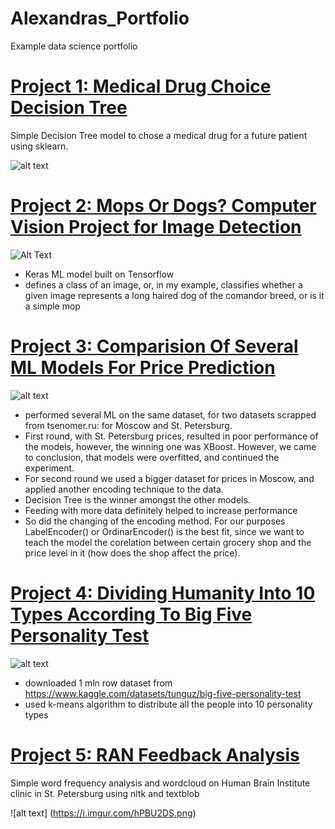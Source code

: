 # Alexandras_Portfolio
Example data science portfolio

# [Project 1: Medical Drug Choice Decision Tree](https://github.com/alexandra-petra/Medical-Drug-Choice-Decision-Tree) 

Simple Decision Tree model to chose a medical drug for a future patient using sklearn.

![alt text](https://i.imgur.com/nbk6bp5.png)



# [Project 2: Mops Or Dogs? Computer Vision Project for Image Detection](https://github.com/alexandra-petra/mops-or-dogs)

![Alt Text](https://imgur.com/maJC8ma.gif)

- Keras ML model built on Tensorflow
- defines a class of an image, or, in my example, classifies whether a given image represents a long haired dog of the comandor breed, or is it a simple mop



# [Project 3: Comparision Of Several ML Models For Price Prediction](https://github.com/alexandra-petra/Price-Prediction-Model-Comparision)

![alt text](https://images.unsplash.com/file-1636585210491-f28ca34ea8ecimage)

- performed several ML on the same dataset, for two datasets  scrapped from tsenomer.ru: for Moscow and St. Petersburg.
- First round, with St. Petersburg prices, resulted in poor performance of the models, however, the winning one was XBoost. However, we came to conclusion, that models were overfitted, and continued the experiment.
- For second round we used a bigger dataset for prices in Moscow, and applied another encoding technique to the data.
- Decision Tree is the winner amongst the other models. 
- Feeding with more data definitely helped to increase performance
- So did the changing of the encoding method. For our purposes LabelEncoder() or OrdinarEncoder() is the best fit, since we want to teach the model the corelation between certain grocery shop and the price level in it (how does the shop affect the price). 



# [Project 4: Dividing Humanity Into 10 Types According To Big Five Personality Test](https://github.com/alexandra-petra/10-peronality-types)

![alt text](https://i.imgur.com/Zf9yfeu.jpg)

- downloaded 1 mln row dataset from https://www.kaggle.com/datasets/tunguz/big-five-personality-test
- used k-means algorithm to distribute all the people into 10 personality types



# [ Project 5: RAN Feedback Analysis](https://github.com/alexandra-petra/RAN-feedback-analysis)

Simple word frequency analysis and wordcloud on Human Brain Institute clinic in St. Petersburg using nltk and textblob

![alt text] (https://i.imgur.com/hPBU2DS.png)
